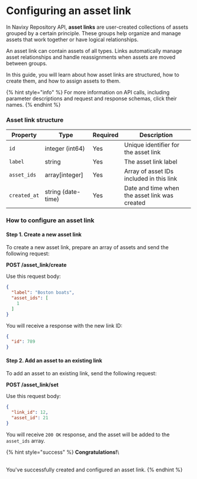 # Configuring an asset link

In Navixy Repository API, **asset links** are user-created collections of assets grouped by a certain principle. These groups help organize and manage assets that work together or have logical relationships.

An asset link can contain assets of all types. Links automatically manage asset relationships and handle reassignments when assets are moved between groups.

In this guide, you will learn about how asset links are structured, how to create them, and how to assign assets to them.

{% hint style="info" %}
For more information on API calls, including parameter descriptions and request and response schemas, click their names.
{% endhint %}

### Asset link structure

| Property     | Type               | Required | Description                                   |
| ------------ | ------------------ | -------- | --------------------------------------------- |
| `id`         | integer (int64)    | Yes      | Unique identifier for the asset link          |
| `label`      | string             | Yes      | The asset link label                          |
| `asset_ids`  | array\[integer]    | Yes      | Array of asset IDs included in this link      |
| `created_at` | string (date-time) | Yes      | Date and time when the asset link was created |

### How to configure an asset link

#### Step 1. Create a new asset link

To create a new asset link, prepare an array of assets and send the following request:

**POST /asset\_link/create**

Use this request body:

```json
{
  "label": "Boston boats",
  "asset_ids": [
    1
  ]
}
```

You will receive a response with the new link ID:

```json
{
  "id": 789
}
```

#### Step 2. Add an asset to an existing link

To add an asset to an existing link, send the following request:

**POST /asset\_link/set**

Use this request body:

```json
{
  "link_id": 12,
  "asset_id": 21
}
```

You will receive `200 OK` response, and the asset will be added to the `asset_ids` array.

{% hint style="success" %}
**Congratulations!**\
\
You've successfully created and configured an asset link.
{% endhint %}
